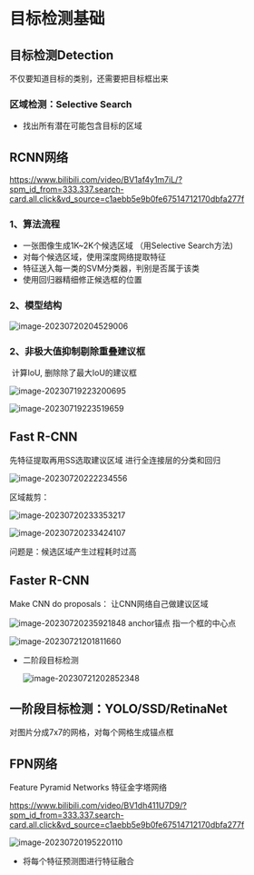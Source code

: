 # 目标检测基础

## 目标检测Detection

不仅要知道目标的类别，还需要把目标框出来

### 区域检测：Selective Search

- 找出所有潜在可能包含目标的区域

## RCNN网络

 

https://www.bilibili.com/video/BV1af4y1m7iL/?spm_id_from=333.337.search-card.all.click&vd_source=c1aebb5e9b0fe67514712170dbfa277f

### 1、算法流程

- 一张图像生成1K~2K个候选区域 （用Selective Search方法)
- 对每个候选区域，使用深度网络提取特征
- 特征送入每一类的SVM分类器，判别是否属于该类
- 使用回归器精细修正候选框的位置

### 2、模型结构

![image-20230720204529006](D:/CODing/pics/image-20230720204529006.png)

### 2、非极大值抑制剔除重叠建议框

​		计算IoU, 删除除了最大IoU的建议框

![image-20230719223200695](D:/CODing/pics/image-20230719223200695.png)

![image-20230719223519659](D:/CODing/pics/image-20230719223519659.png)

## Fast R-CNN

先特征提取再用SS选取建议区域 进行全连接层的分类和回归

![image-20230720222234556](D:/CODing/pics/image-20230720222234556.png)

区域裁剪：

![image-20230720233353217](D:/CODing/pics/image-20230720233353217.png)

![image-20230720233424107](D:/CODing/pics/image-20230720233424107.png)



问题是：候选区域产生过程耗时过高

## Faster R-CNN

Make CNN do proposals： 让CNN网络自己做建议区域

![image-20230720235921848](D:/CODing/pics/image-20230720235921848.png)
anchor锚点 指一个框的中心点

![image-20230721201811660](D:/CODing/pics/image-20230721201811660.png)

- 二阶段目标检测

  ![image-20230721202852348](D:/CODing/pics/image-20230721202852348.png)

## 一阶段目标检测：YOLO/SSD/RetinaNet

对图片分成7x7的网格，对每个网格生成锚点框

## FPN网络

Feature Pyramid Networks  特征金字塔网络

https://www.bilibili.com/video/BV1dh411U7D9/?spm_id_from=333.337.search-card.all.click&vd_source=c1aebb5e9b0fe67514712170dbfa277f



![image-20230720195220110](D:/CODing/pics/image-20230720195220110.png)

- 将每个特征预测图进行特征融合